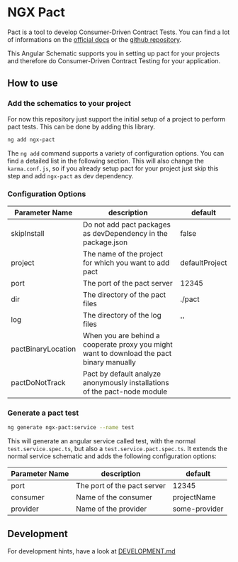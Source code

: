 # NGX Pact

Pact is a tool to develop Consumer-Driven Contract Tests. You can find a lot of informations on the [official docs](https://docs.pact.io/) or the [github repository](https://github.com/pact-foundation).

This Angular Schematic supports you in setting up pact for your projects and therefore do Consumer-Driven Contract Testing for your application.

## How to use

### Add the schematics to your project

For now this repository just support the initial setup of a project to perform pact tests.
This can be done by adding this library.

```sh
ng add ngx-pact
```

The `ng add` command supports a variety of configuration options. You can find a detailed list in the following section.
This will also change the `karma.conf.js`, so if you already setup pact for your project just skip this step and add `ngx-pact` as dev dependency.

### Configuration Options

| Parameter Name      | description                                                                               | default        |
| ------------------- | ----------------------------------------------------------------------------------------- | -------------- |
| skipInstall         | Do not add pact packages as devDependency in the package.json                             | false          |
| project             | The name of the project for which you want to add pact                                    | defaultProject |
| port                | The port of the pact server                                                               | 12345          |
| dir                 | The directory of the pact files                                                           | ./pact         |
| log                 | The directory of the log files                                                            | ''             |
| pactBinaryLocation  | When you are behind a cooperate proxy you might want to download the pact binary manually |                | 
| pactDoNotTrack      | Pact by default analyze anonymously installations of the pact-node module                 |                |

### Generate a pact test

```sh
ng generate ngx-pact:service --name test
```

This will generate an angular service called test, with the normal `test.service.spec.ts`, but also a `test.service.pact.spec.ts`.
It extends the normal service schematic and adds the following configuration options:

| Parameter Name      | description                                                                               | default        |
| ------------------- | ----------------------------------------------------------------------------------------- | -------------- |
| port                | The port of the pact server                                                               | 12345          |
| consumer            | Name of the consumer                                                                      | projectName    |
| provider            | Name of the provider                                                                      | some-provider  |

## Development

For development hints, have a look at [DEVELOPMENT.md](./DEVELOPMENT.md)
